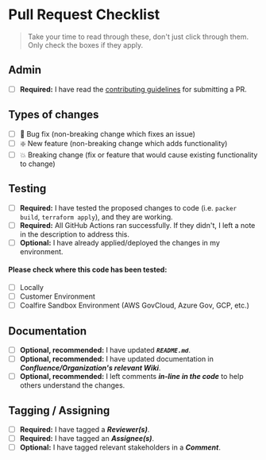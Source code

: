 # Pull Request Checklist

> Take your time to read through these, don't just click through them. Only check the boxes if they apply.

## Admin
<!--- Ensure  -->
- [ ] **Required:** I have read the [contributing guidelines](https://coalfire.atlassian.net/wiki/spaces/CEHOME/pages/2648440862/Pull+Request+Best+Practices) for submitting a PR.

## Types of changes
<!--- What types of changes does your code introduce? -->
- [ ] :bug: Bug fix (non-breaking change which fixes an issue)
- [ ] :sparkle: New feature (non-breaking change which adds functionality)
- [ ] :collision: Breaking change (fix or feature that would cause existing functionality to change)

## Testing
- [ ] **Required:** I have tested the proposed changes to code (i.e. `packer build`, `terraform apply`), and they are working.
- [ ] **Required:** All GitHub Actions ran successfully. If they didn't, I left a note in the description to address this.
- [ ] **Optional:** I have already applied/deployed the changes in my environment.

#### Please check where this code has been tested:
- [ ] Locally
- [ ] Customer Environment
- [ ] Coalfire Sandbox Environment (AWS GovCloud, Azure Gov, GCP, etc.)

## Documentation
- [ ] **Optional, recommended:** I have updated ***`README.md`***.
- [ ] **Optional, recommended:** I have updated documentation in ***Confluence/Organization's relevant Wiki***.
- [ ] **Optional, recommended:** I left comments ***in-line in the code*** to help others understand the changes.

## Tagging / Assigning
- [ ] **Required:** I have tagged a ***Reviewer(s)***.
- [ ] **Required:** I have tagged an ***Assignee(s)***.
- [ ] **Optional:** I have tagged relevant stakeholders in a ***Comment***.